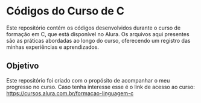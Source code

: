 # Códigos do Curso de C

Este repositório contém os códigos desenvolvidos durante o curso de formação em C, que está disponível no Alura. Os arquivos aqui presentes são as práticas abordadas ao longo do curso, oferecendo um registro das minhas experiências e aprendizados.

## Objetivo

Este repositório foi criado com o propósito de acompanhar o meu progresso no curso. Caso tenha interesse esse é o link de acesso ao curso: https://cursos.alura.com.br/formacao-linguagem-c